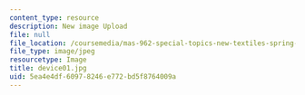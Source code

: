 ```yaml
---
content_type: resource
description: New image Upload
file: null
file_location: /coursemedia/mas-962-special-topics-new-textiles-spring-2010/5ea4e4df60978246e772bd5f8764009a_device01.jpg
file_type: image/jpeg
resourcetype: Image
title: device01.jpg
uid: 5ea4e4df-6097-8246-e772-bd5f8764009a
---
```

